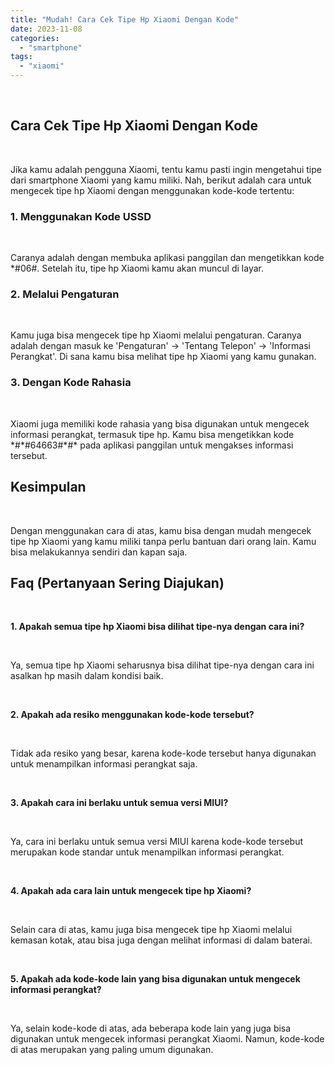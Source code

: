 ```yaml
---
title: "Mudah! Cara Cek Tipe Hp Xiaomi Dengan Kode"
date: 2023-11-08
categories: 
  - "smartphone"
tags: 
  - "xiaomi"
---
```


 

## Cara Cek Tipe Hp Xiaomi Dengan Kode

 

Jika kamu adalah pengguna Xiaomi, tentu kamu pasti ingin mengetahui tipe dari smartphone Xiaomi yang kamu miliki. Nah, berikut adalah cara untuk mengecek tipe hp Xiaomi dengan menggunakan kode-kode tertentu:

### 1\. Menggunakan Kode USSD

 

Caranya adalah dengan membuka aplikasi panggilan dan mengetikkan kode \*#06#. Setelah itu, tipe hp Xiaomi kamu akan muncul di layar.

### 2\. Melalui Pengaturan

 

Kamu juga bisa mengecek tipe hp Xiaomi melalui pengaturan. Caranya adalah dengan masuk ke 'Pengaturan' -> 'Tentang Telepon' -> 'Informasi Perangkat'. Di sana kamu bisa melihat tipe hp Xiaomi yang kamu gunakan.

### 3\. Dengan Kode Rahasia

 

Xiaomi juga memiliki kode rahasia yang bisa digunakan untuk mengecek informasi perangkat, termasuk tipe hp. Kamu bisa mengetikkan kode \*#\*#64663#\*#\* pada aplikasi panggilan untuk mengakses informasi tersebut.

## Kesimpulan

 

Dengan menggunakan cara di atas, kamu bisa dengan mudah mengecek tipe hp Xiaomi yang kamu miliki tanpa perlu bantuan dari orang lain. Kamu bisa melakukannya sendiri dan kapan saja.

## Faq (Pertanyaan Sering Diajukan)

 

**1\. Apakah semua tipe hp Xiaomi bisa dilihat tipe-nya dengan cara ini?**

 

Ya, semua tipe hp Xiaomi seharusnya bisa dilihat tipe-nya dengan cara ini asalkan hp masih dalam kondisi baik.

 

**2\. Apakah ada resiko menggunakan kode-kode tersebut?**

 

Tidak ada resiko yang besar, karena kode-kode tersebut hanya digunakan untuk menampilkan informasi perangkat saja.

 

**3\. Apakah cara ini berlaku untuk semua versi MIUI?**

 

Ya, cara ini berlaku untuk semua versi MIUI karena kode-kode tersebut merupakan kode standar untuk menampilkan informasi perangkat.

 

**4\. Apakah ada cara lain untuk mengecek tipe hp Xiaomi?**

 

Selain cara di atas, kamu juga bisa mengecek tipe hp Xiaomi melalui kemasan kotak, atau bisa juga dengan melihat informasi di dalam baterai.

 

**5\. Apakah ada kode-kode lain yang bisa digunakan untuk mengecek informasi perangkat?**

 

Ya, selain kode-kode di atas, ada beberapa kode lain yang juga bisa digunakan untuk mengecek informasi perangkat Xiaomi. Namun, kode-kode di atas merupakan yang paling umum digunakan.
